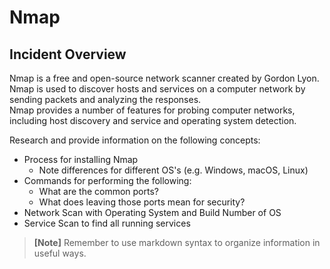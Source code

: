 # Nmap  

## Incident Overview  

Nmap is a free and open-source network scanner created by Gordon Lyon.     
Nmap is used to discover hosts and services on a computer network by sending packets and analyzing the responses.     
Nmap provides a number of features for probing computer networks, including host discovery and service and operating system detection.    

Research and provide information on the following concepts:  

- Process for installing Nmap     
    - Note differences for different OS's (e.g. Windows, macOS, Linux)    
- Commands for performing the following:     
    - What are the common ports?
    - What does leaving those ports mean for security?
- Network Scan with Operating System and Build Number of OS
- Service Scan to find all running services

>**[Note]** Remember to use markdown syntax to organize information in useful ways.
